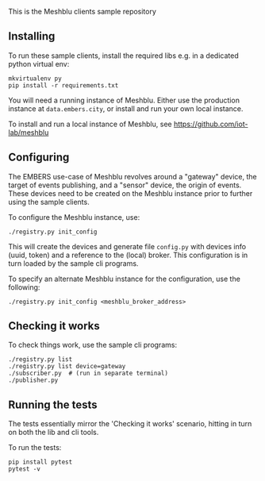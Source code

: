 This is the Meshblu clients sample repository

Installing
----------

To run these sample clients, install the required libs
e.g. in a dedicated python virtual env:

	mkvirtualenv py
	pip install -r requirements.txt


You will need a running instance of Meshblu.
Either use the production instance at `data.embers.city`,
or install and run your own local instance.

To install and run a local instance of Meshblu,
see https://github.com/iot-lab/meshblu


Configuring
-----------

The EMBERS use-case of Meshblu revolves around a "gateway"
device, the target of events publishing, and a "sensor" device,
the origin of events.  These devices need to be created on the
Meshblu instance prior to further using the sample clients.

To configure the Meshblu instance, use:

	./registry.py init_config


This will create the devices and generate file `config.py` with
devices info (uuid, token) and a reference to the (local) broker.
This configuration is in turn loaded by the sample cli programs.

To specify an alternate Meshblu instance for the configuration,
use the following:

	./registry.py init_config <meshblu_broker_address>


Checking it works
-----------------

To check things work, use the sample cli programs:

	./registry.py list
	./registry.py list device=gateway
	./subscriber.py  # (run in separate terminal)
	./publisher.py


Running the tests
-----------------

The tests essentially mirror the 'Checking it works' scenario,
hitting in turn on both the lib and cli tools.

To run the tests:

	pip install pytest
	pytest -v
